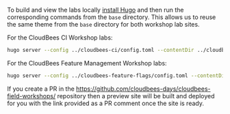 To build and view the labs locally [install Hugo](https://gohugo.io/getting-started/installing/) and then run the corresponding commands from the `base` directory. This allows us to reuse the same theme from the `base` directory for both workshop lab sites.

For the CloudBees CI Workshop labs:
```sh
hugo server --config ../cloudbees-ci/config.toml --contentDir ../cloudbees-ci/content/
```

For the CloudBees Feature Management Workshop labs: 
```sh
hugo server --config ../cloudbees-feature-flags/config.toml --contentDir ../cloudbees-feature-flags/content/
```

If you create a PR in the https://github.com/cloudbees-days/cloudbees-field-workshops/ repository then a preview site will be built and deployed for you with the link provided as a PR comment once the site is ready. 